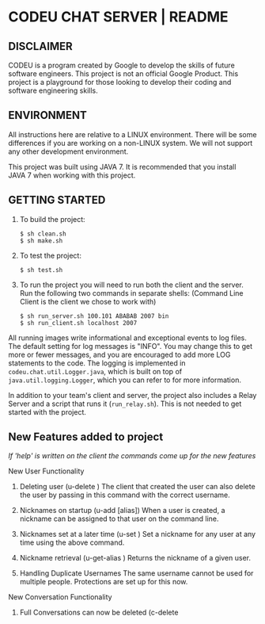 
# CODEU CHAT SERVER | README


## DISCLAIMER

CODEU is a program created by Google to develop the skills of future software
engineers. This project is not an official Google Product. This project is a
playground for those looking to develop their coding and software engineering
skills.


## ENVIRONMENT

All instructions here are relative to a LINUX environment. There will be some
differences if you are working on a non-LINUX system. We will not support any
other development environment.

This project was built using JAVA 7. It is recommended that you install
JAVA&nbsp;7 when working with this project.


## GETTING STARTED

  1. To build the project:
       ```
       $ sh clean.sh
       $ sh make.sh
       ```

  2. To test the project:
       ```
       $ sh test.sh
       ```

  3. To run the project you will need to run both the client and the server. Run
     the following two commands in separate shells: (Command Line Client is the client we chose to work with)

       ```
       $ sh run_server.sh 100.101 ABABAB 2007 bin
       $ sh run_client.sh localhost 2007
       ```

All running images write informational and exceptional events to log files.
The default setting for log messages is "INFO". You may change this to get
more or fewer messages, and you are encouraged to add more LOG statements
to the code. The logging is implemented in `codeu.chat.util.Logger.java`,
which is built on top of `java.util.logging.Logger`, which you can refer to
for more information.

In addition to your team's client and server, the project also includes a
Relay Server and a script that runs it (`run_relay.sh`).
This is not needed to get started with the project.

## New Features added to project

  *If 'help' is written on the client the commands come up for the new features*

  New User Functionality
  1. Deleting user (u-delete <username>)
     The client that created the user can also delete the user by passing in this command with the correct username.

  2. Nicknames on startup (u-add <username> [alias])
     When a user is created, a nickname can be assigned to that user on the command line.

  3. Nicknames set at a later time (u-set <alias> <username>)
     Set a nickname for any user at any time using the above command.

  4. Nickname retrieval (u-get-alias <username>)
     Returns the nickname of a given user.

  5. Handling Duplicate Usernames
     The same username cannot be used for multiple people. Protections are set up for this now.

  New Conversation Functionality
  1. Full Conversations can now be deleted (c-delete <title>)
     Conversations can be deleted provided the title of the Conversation.

  New Messages Functionality
  1. Deleting a Message (m-delete <index>)
     Can now delete any specific message provided the index of the message.

  2. Deleting the last message in the Conversation (m-del-last)
     Deletes the last message in the Conversation.

  3. Deleting all messages in the conversation but not the conversation itself. (m-del-all)
     Deletes all messages in the current conversation but not the conversation itself.

  4. Search for Messages from a specific user (searchByName <username>)
     Returns all messages from the specific user.

  5. Search for Messages from a specific hashtag. (searchTag <#hashtagName)
     Returns all messages with that specific hashtag.

All Features are synced across clients.


## Finding your way around the project

All the source files (except test-related source files) are in
`./src/codeu/chat`.  The test source files are in `./test/codeu/chat`. If you
use the supplied scripts to build the project, the `.class` files will be placed
in `./bin`. There is a `./third_party` directory that holds the jar files for
JUnit (a Java testing framework). Your environment may or may not already have
this installed. The supplied scripts use the version in `./third_party`.

Finally, there are some high-level design documents in the project Wiki. Please
review them as they can help you find your way around the sources.



## Source Directories

The major project components have been separated into their own packages. The
main packages/directories under `src/codeu/chat` are:

### codeu.chat.client

Classes for building the two clients (`codeu.chat.ClientMain` and
`codeu.chat.SimpleGuiClientMain`).

### codeu.chat.server

Classes for building the server (`codeu.chat.ServerMain`).

### codeu.chat.relay

Classes for building the Relay Server (`codeu.chat.RelayMain`). The Relay Server
is not needed to get started.

### codeu.chat.common

Classes that are shared by the clients and servers.

### codeu.chat.util

Some basic infrastructure classes used throughout the project.
